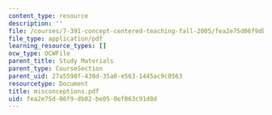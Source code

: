 ```yaml
---
content_type: resource
description: ''
file: /courses/7-391-concept-centered-teaching-fall-2005/fea2e75d06f9db02be050ef063c91d8d_misconceptions.pdf
file_type: application/pdf
learning_resource_types: []
ocw_type: OCWFile
parent_title: Study Materials
parent_type: CourseSection
parent_uid: 27a5598f-438d-35a0-e563-1445ac9c0563
resourcetype: Document
title: misconceptions.pdf
uid: fea2e75d-06f9-db02-be05-0ef063c91d8d
---
```

